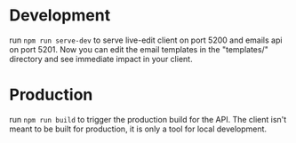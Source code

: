# Development
run `npm run serve-dev` to serve live-edit client on port 5200 and emails api on port 5201.
Now you can edit the email templates in the "templates/" directory and see immediate impact in your client.

# Production
run `npm run build` to trigger the production build for the API. The client isn't meant to be built for production, it is only a tool for local development.
